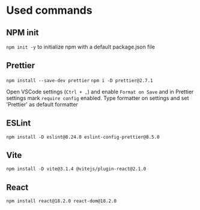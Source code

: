 # Used commands

## NPM init

`npm init -y` to initialize npm with a default package.json file

## Prettier

`npm install --save-dev prettier`
`npm i -D prettier@2.7.1`

Open VSCode settings (`Ctrl + ,`) and enable `Format on Save` and in Prettier settings mark `require config` enabled.
Type formatter on settings and set 'Prettier' as default formatter

## ESLint

`npm install -D eslint@8.24.0 eslint-config-prettier@8.5.0`

## Vite
`npm install -D vite@3.1.4 @vitejs/plugin-react@2.1.0`

## React 
`npm install react@18.2.0 react-dom@18.2.0`